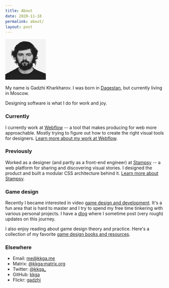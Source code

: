 ```yaml
---
title: About
date: 2020-11-18
permalink: about/
layout: post
---
```


<img style="width: 8rem;" src="/img/face.jpg" />

My name is Gadzhi Kharkharov. I was born in
[Dagestan](https://wikipedia.org/wiki/Dagestan), but currently living in Moscow.

Designing software is what I do for work and joy.

### Currently

I currently work at [Webflow](https://webflow.com) -- a tool that makes
producing for web more approachable. Mostly trying to figure out how to create
the right visual tools for designers.
[Learn more about my work at Webflow](/webflow).

### Previously

Worked as a designer (and partly as a front-end engineer) at
[Stampsy](https://stampsy.com) -- a web platform for sharing and discovering
visual stories. I designed the product and built a modular CSS architecture
behind it. [Learn more about Stampsy](/stampsy).

### Game design

Recently I became interested in video
[game design and development](/tags/gamedev). It's a fun area that is hard to
master and I try to spend my free time tinkering with various personal projects.
I have a [dlog](/tags/dlog) where I sometime post (very rough) updates on this
journey.

I also enjoy reading about game design theory and practice. Here's a collection
of my favorite [game design books and resources](/notes/gamedesign-resources).

### Elsewhere

- Email: [me@kkga.me](mailto:me@kkga.me)
- Matrix: [@kkga:matrix.org](https://matrix.to/#/@kkga:matrix.org)
- Twitter: [@kkga\_](https://twitter.com/kkga_)
- GitHub: [kkga](https://github.com/kkga)
- Flickr: [gadzhi](https://flickr.com/gadzhi)
